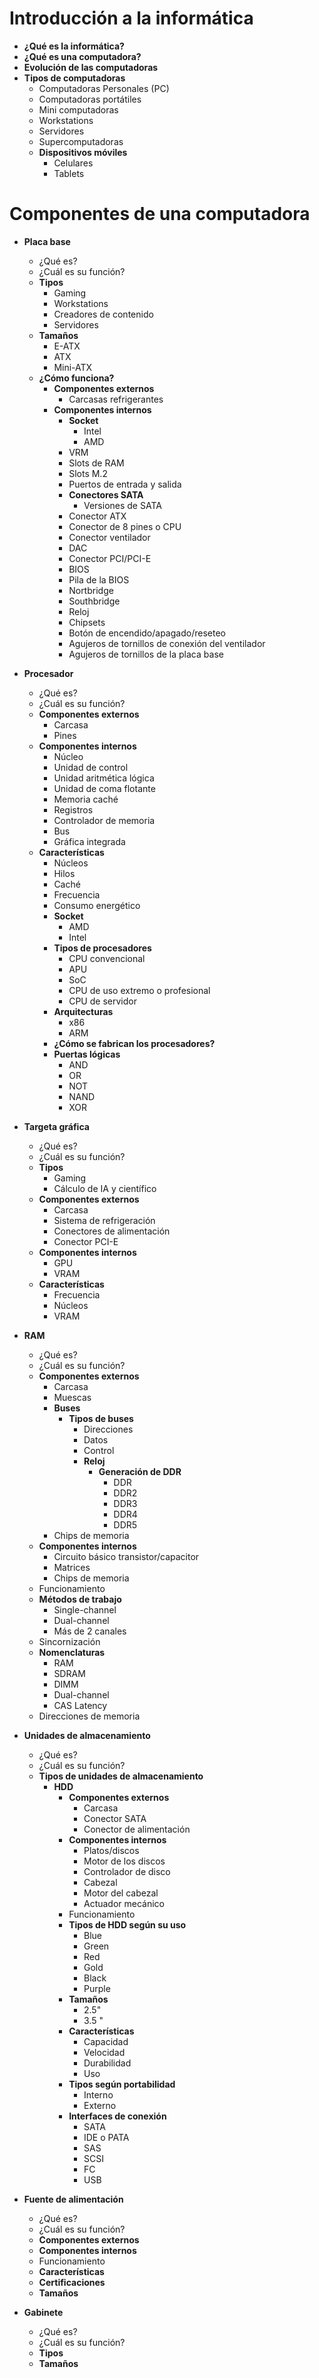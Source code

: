 # Introducción a la informática
* **¿Qué es la informática?**
* **¿Qué es una computadora?**
* **Evolución de las computadoras**
* **Tipos de computadoras**
    * Computadoras Personales (PC)
    * Computadoras portátiles 
    * Mini computadoras
    * Workstations
    * Servidores
    * Supercomputadoras
    * **Dispositivos móviles**
        * Celulares
        * Tablets

# Componentes de una computadora
* **Placa base**
    * ¿Qué es?
    * ¿Cuál es su función?
    * **Tipos**
        * Gaming
        * Workstations
        * Creadores de contenido
        * Servidores
    * **Tamaños**
        * E-ATX
        * ATX
        * Mini-ATX 
    * **¿Cómo funciona?**
        * **Componentes externos**
            * Carcasas refrigerantes
        * **Componentes internos**
            * **Socket**
                * Intel
                * AMD
            * VRM
            * Slots de RAM
            * Slots M.2
            * Puertos de entrada y salida
            * **Conectores SATA**
                * Versiones de SATA
            * Conector ATX
            * Conector de 8 pines o CPU
            * Conector ventilador
            * DAC
            * Conector PCI/PCI-E
            * BIOS
            * Pila de la BIOS
            * Nortbridge
            * Southbridge
            * Reloj
            * Chipsets
            * Botón de encendido/apagado/reseteo
            * Agujeros de tornillos de conexión del ventilador
            * Agujeros de tornillos de la placa base

* **Procesador**
    * ¿Qué es?
    * ¿Cuál es su función?
    * **Componentes externos**
        * Carcasa
        * Pines
    * **Componentes internos**
        * Núcleo
        * Unidad de control
        * Unidad aritmética lógica
        * Unidad de coma flotante
        * Memoria caché
        * Registros
        * Controlador de memoria
        * Bus
        * Gráfica integrada
    * **Características**
        * Núcleos
        * Hilos
        * Caché
        * Frecuencia
        * Consumo energético
        * **Socket**
            * AMD
            * Intel
        * **Tipos de procesadores**
            * CPU convencional
            * APU
            * SoC
            * CPU de uso extremo o profesional
            * CPU de servidor
        * **Arquitecturas**
            * x86
            * ARM
        * **¿Cómo se fabrican los procesadores?** 
        * **Puertas lógicas**
            * AND
            * OR
            * NOT
            * NAND
            * XOR

* **Targeta gráfica**
    * ¿Qué es?
    * ¿Cuál es su función?
    * **Tipos**
        * Gaming
        * Cálculo de IA y científico
    * **Componentes externos**
        * Carcasa
        * Sistema de refrigeración
        * Conectores de alimentación
        * Conector PCI-E
    * **Componentes internos**
        * GPU
        * VRAM
    * **Características**
        * Frecuencia
        * Núcleos
        * VRAM

* **RAM**
    * ¿Qué es?
    * ¿Cuál es su función?
    * **Componentes externos**
        * Carcasa
        * Muescas
        * **Buses**
            * **Tipos de buses**
                * Direcciones
                * Datos
                * Control
                * **Reloj**
                    * **Generación de DDR**
                        * DDR
                        * DDR2
                        * DDR3
                        * DDR4
                        * DDR5
        * Chips de memoria
    * **Componentes internos**
        * Circuito básico transistor/capacitor
        * Matrices
        * Chips de memoria
    * Funcionamiento
    * **Métodos de trabajo**
        * Single-channel
        * Dual-channel
        * Más de 2 canales
    * Sincornización
    * **Nomenclaturas**
        * RAM
        * SDRAM
        * DIMM
        * Dual-channel
        * CAS Latency
    * Direcciones de memoria

* **Unidades de almacenamiento**
    * ¿Qué es?
    * ¿Cuál es su función?
    * **Tipos de unidades de almacenamiento**
        * **HDD**
            * **Componentes externos**
                * Carcasa
                * Conector SATA
                * Conector de alimentación
            * **Componentes internos** 
                * Platos/discos
                * Motor de los discos
                * Controlador de disco
                * Cabezal
                * Motor del cabezal
                * Actuador mecánico
            * Funcionamiento
            * **Tipos de HDD según su uso**
                * Blue
                * Green
                * Red
                * Gold
                * Black
                * Purple
            * **Tamaños**
                * 2.5"
                * 3.5 "
            * **Características**
                * Capacidad
                * Velocidad
                * Durabilidad
                * Uso
            * **Tipos según portabilidad**
                * Interno
                * Externo
            * **Interfaces de conexión**
                * SATA
                * IDE o PATA
                * SAS
                * SCSI
                * FC
                * USB

* **Fuente de alimentación**
    * ¿Qué es?
    * ¿Cuál es su función?
    * **Componentes externos**
    * **Componentes internos**
    * Funcionamiento
    * **Características**
    * **Certificaciones**
    * **Tamaños**

* **Gabinete**
    * ¿Qué es?
    * ¿Cuál es su función? 
    * **Tipos**
    * **Tamaños**